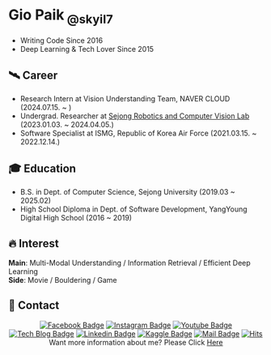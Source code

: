 # Gio Paik<sub> @skyil7</sub>
- Writing Code Since 2016
- Deep Learning & Tech Lover Since 2015

## 🛰 Career
- Research Intern at Vision Understanding Team, NAVER CLOUD (2024.07.15. ~ )
- Undergrad. Researcher at [Sejong Robotics and Computer Vision Lab](https://www.rcv.sejong.ac.kr/) (2023.01.03. ~ 2024.04.05.)
- Software Specialist at ISMG, Republic of Korea Air Force (2021.03.15. ~ 2022.12.14.)

## 🎓 Education
- B.S. in Dept. of Computer Science, Sejong University (2019.03 ~ 2025.02)
- High School Diploma in Dept. of Software Development, YangYoung Digital High School (2016 ~ 2019)

## 🔥 Interest
**Main**: Multi-Modal Understanding / Information Retrieval / Efficient Deep Learning   
**Side**: Movie / Bouldering / Game

## 👋 Contact
<div align=center>

[![Facebook Badge](https://img.shields.io/badge/-Facebook-1877f2?style=flat-square&logo=facebook&logoColor=white&link=https://www.facebook.com/giopaik1/)](https://www.facebook.com/giopaik1/) 
[![Instagram Badge](https://img.shields.io/badge/-Instagram-E4405F?style=flat-square&logo=instagram&logoColor=white&link=https://www.instagram.com/giopaik/)](https://www.instagram.com/giopaik/) 
[![Youtube Badge](https://img.shields.io/badge/Youtube-ff0000?style=flat-square&logo=youtube&link=https://www.youtube.com/channel/UCsEF5EAdc5fTuRmkWcFjIhA)](https://www.youtube.com/channel/UCsEF5EAdc5fTuRmkWcFjIhA) 
[![Tech Blog Badge](http://img.shields.io/badge/-Tech%20blog-black?style=flat-square&logo=github&link=https://skyil.tistory.com/)](https://skyil.tistory.com/) 
[![Linkedin Badge](https://img.shields.io/badge/-LinkedIn-blue?style=flat-square&logo=Linkedin&logoColor=white&link=https://www.linkedin.com/in/giopaik/)](https://www.linkedin.com/in/giopaik/) 
[![Kaggle Badge](https://img.shields.io/badge/-Kaggle-20BEFF?style=flat-square&logo=Kaggle&logoColor=white&link=https://www.kaggle.com/skyil7/)](https://www.kaggle.com/skyil7/) 
[![Mail Badge](https://img.shields.io/badge/-Mail-d14836?style=flat-square&logo=Gmail&logoColor=white&link=mailto:giopaik@naver.com)](mailto:giopaik@naver.com)
  [![Hits](https://hits.seeyoufarm.com/api/count/incr/badge.svg?url=https%3A%2F%2Fgithub.com%2Fskyil7%2Fhit-counter&count_bg=%233DBFC8&title_bg=%23555555&icon=github.svg&icon_color=%23E7E7E7&title=hits&edge_flat=false)](https://hits.seeyoufarm.com)
<br />
  Want more information about me? Please Click [Here](https://github.com/skyil7/skyil7/blob/master/CL_EN.md)
</div>
